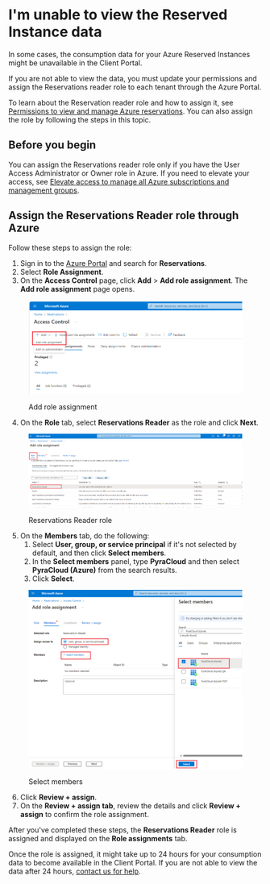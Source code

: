 # I'm unable to view the Reserved Instance data

In some cases, the consumption data for your Azure Reserved Instances might be unavailable in the Client Portal.&#x20;

If you are not able to view the data, you must update your permissions and assign the Reservations reader role to each tenant through the Azure Portal.&#x20;

To learn about the Reservation reader role and how to assign it, see [Permissions to view and manage Azure reservations](https://docs.microsoft.com/en-us/azure/cost-management-billing/reservations/view-reservations). You can also assign the role by following the steps in this topic.

## Before you begin <a href="#assign-the-owner-role-for-all-reservations" id="assign-the-owner-role-for-all-reservations"></a>

You can assign the Reservations reader role only if you have the User Access Administrator or Owner role in Azure. If you need to elevate your access, see [Elevate access to manage all Azure subscriptions and management groups](https://learn.microsoft.com/en-us/azure/role-based-access-control/elevate-access-global-admin?tabs=azure-portal).

## Assign the **Reservations Reader** role through Azure <a href="#assign-the-owner-role-for-all-reservations" id="assign-the-owner-role-for-all-reservations"></a>

Follow these steps to assign the role:

1. Sign in to the [Azure Portal](https://portal.azure.com/) and search for **Reservations**.&#x20;
2. Select **Role Assignment**.&#x20;
3. On the **Access Control** page, click **Add** > **Add role assignment**. The **Add role assignment** page opens.

<figure><img src="../../.gitbook/assets/Add role assignment (2).png" alt=""><figcaption><p>Add role assignment</p></figcaption></figure>

4. On the **Role** tab, select **Reservations Reader** as the role and click **Next**. &#x20;

<figure><img src="../../.gitbook/assets/ReservationsReader.png" alt=""><figcaption><p>Reservations Reader role</p></figcaption></figure>

5. On the **Members** tab, do the following:
   1. Select **User, group, or service principal** if it's not selected by default, and then click **Select members**. &#x20;
   2. In the **Select members** panel, type **PyraCloud** and then select **PyraCloud (Azure)** from the search results.&#x20;
   3. Click **Select**.&#x20;

<figure><img src="../../.gitbook/assets/Select Members.png" alt=""><figcaption><p>Select members</p></figcaption></figure>

6. Click **Review + assign**.
7. On the **Review + assign tab**, review the details and click **Review + assign** to confirm the role assignment.&#x20;

After you've completed these steps, the **Reservations Reader** role is assigned and displayed on the **Role assignments** tab.&#x20;

Once the role is assigned, it might take up to 24 hours for your consumption data to become available in the Client Portal. If you are not able to view the data after 24 hours, [contact us for help](../contact-support.md).&#x20;
